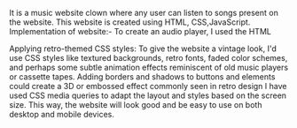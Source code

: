 It is a music website clown where any user can listen to songs present on the website. This website is created using HTML, CSS,JavaScript.
Implementation of website:-
To create an audio player, I used the HTML <audio> element to embed the audio file on the webpage. Then, using JavaScript, I added event listeners to control the playback, volume, and other functionalities such as I have use play(), pause(), and volume properties to handle play, pause, and volume control, respectively.

Applying retro-themed CSS styles:
To give the website a vintage look, I'd use CSS styles like textured backgrounds, retro fonts, faded color schemes, and perhaps some subtle animation effects reminiscent of old music players or cassette tapes. Adding borders and shadows to buttons and elements could create a 3D or embossed effect commonly seen in retro design
I have used CSS media queries to adapt the layout and styles based on the screen size. This way, the website will look good and be easy to use on both desktop and mobile devices.
